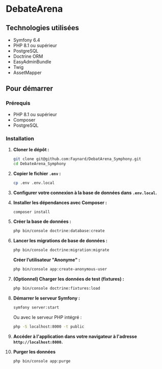 # DebateArena

## Technologies utilisées

- Symfony 6.4  
- PHP 8.1 ou supérieur  
- PostgreSQL  
- Doctrine ORM  
- EasyAdminBundle  
- Twig  
- AssetMapper

## Pour démarrer

### Prérequis

- PHP 8.1 ou supérieur  
- Composer  
- PostgreSQL

### Installation

1. **Cloner le dépôt :**

    ```bash
    git clone git@github.com:Faynard/DebatArena_Symphony.git
    cd DebateArena_Symphony
    ```

2. **Copier le fichier `.env` :**

    ```bash
    cp .env .env.local
    ```

3. **Configurer votre connexion à la base de données dans `.env.local`.**

4. **Installer les dépendances avec Composer :**

    ```bash
    composer install
    ```

5. **Créer la base de données :**

    ```bash
    php bin/console doctrine:database:create
    ```

6. **Lancer les migrations de base de données :**

    ```bash
    php bin/console doctrine:migration:migrate
    ```

    **Créer l’utilisateur "Anonyme" :**

    ```bash
    php bin/console app:create-anonymous-user
    ```

7. **(Optionnel) Charger les données de test (fixtures) :**

    ```bash
    php bin/console doctrine:fixtures:load
    ```

8. **Démarrer le serveur Symfony :**

    ```bash
    symfony server:start
    ```

    Ou avec le serveur PHP intégré :

    ```bash
    php -S localhost:8000 -t public
    ```

9. **Accéder à l'application dans votre navigateur à l'adresse `http://localhost:8000`.**

10. **Purger les données**
    ```bash
    php bin/console app:purge
    ```
